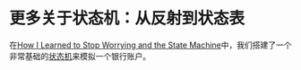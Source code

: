 <!--
source: http://raganwald.com/2018/03/03/reflections.html
-->

# 更多关于状态机：从反射到状态表

在[How I Learned to Stop Worrying and the State Machine](http://raganwald.com/2018/02/23/forde.html)中，我们搭建了一个非常基础的[状态机](https://en.wikipedia.org/wiki/Finite-state_machine)来模拟一个银行账户。

